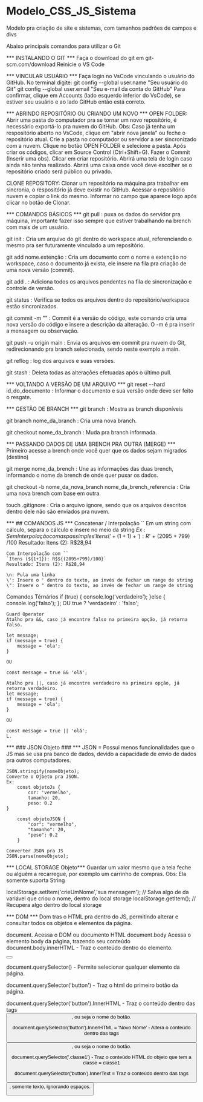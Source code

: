 # Modelo_CSS_JS_Sistema
Modelo pra criação de site e sistemas, com tamanhos padrões de campos e divs

Abaixo principais comandos para utilizar o Git

*** INSTALANDO O GIT ***
Faça o download do git em git-scm.com/download
Reinicie o VS Code

*** VINCULAR USUÁRIO ***
Faça login no VsCode vinculando o usuário do GitHub.
No terminal digite:
git config --global user.name "Seu usuário do Git"
git config --global user.email "Seu e-mail da conta do GitHub"
Para confirmar, clique em Accounts (lado esquerdo inferior do VsCode), se estiver seu usuário e ao lado GitHub então está correto.

*** ABRINDO REPOSITÓRIO OU CRIANDO UM NOVO ***
OPEN FOLDER: Abrir uma pasta do computador pra se tornar um novo repositório, é necessário exportá-lo pra nuvem do GitHub.
Obs: Caso já tenha um respositório aberto no VsCode, clique em "abrir nova janela" ou feche o repositório atual.
Crie a pasta no computador ou servidor a ser sincronizado com a nuvem.
Clique no botão OPEN FOLDER e selecione a pasta.
Após criar os códigos, clicar em Source Control (Ctrl+Shift+G).
Fazer o Commit (Inserir uma obs).
Clicar em criar repositório.
Abrirá uma tela de login caso ainda não tenha realizado.
Abrirá uma caixa onde você deve escolher se o repositório criado será público ou privado.

CLONE REPOSITORY: Clonar um repositório na máquina pra trabalhar em sincronia, o respositório já deve existir no GitHub.
Acessar o repositório nuvem e copiar o link do mesmo.
Informar no campo que aparece logo após clicar no botão de Clonar.

*** COMANDOS BÁSICOS ***
git pull : puxa os dados do servidor pra máquina, importante fazer isso sempre que estiver trabalhando na brench com mais de um usuário.

git init : Cria um arquivo do git dentro do workspace atual, referenciando o mesmo pra ser futuramente vinculado a um repositório.

git add nome.extenção : Cria um documento com o nome e extenção no workspace, caso o documento já exista, ele insere na fila pra criação de uma nova versão (commit).

git add . : Adiciona todos os arquivos pendentes na fila de sincronização e controle de versão.

git status : Verifica se todos os arquivos dentro do repositório/workspace estão sincronizados.

git commit -m "" : Commit é a versão do código, este comando cria uma nova versão do código e insere a descrição da alteração. O -m é pra inserir a mensagem ou observação.

git push -u origin main : Envia os arquivos em commit pra nuvem do Git, redirecionando pra branch selecionada, sendo neste exemplo a main.

git reflog : log dos arquivos e suas versões.

git stash : Deleta todas as alterações efetuadas após o último pull.

*** VOLTANDO A VERSÃO DE UM ARQUIVO ***
git reset --hard id_do_documento : Informar o documento e sua versão onde deve ser feito o resgate.

*** GESTÃO DE BRANCH ***
git branch : Mostra as branch disponíveis

git branch nome_da_branch : Cria uma nova branch.

git checkout nome_da_branch : Muda pra branch informada.

*** PASSANDO DADOS DE UMA BRENCH PRA OUTRA (MERGE) ***
Primeiro acesse a brench onde você quer que os dados sejam migrados (destino)

git merge nome_da_brench : Une as informações das duas brench, informando o nome da brench de onde quer puxar os dados.

git checkout -b nome_da_nova_branch nome_da_brench_referencia : Cria uma nova brench com base em outra.

touch .gitignore : Cria o arquivo ignore, sendo que os arquivos descritos dentro dele não são enviados pra nuvem.


*** ## COMANDOS JS ***
Concatenar / Interpolação ``
Em um string com cálculo, separa o cálculo e insere no meio da string
${}
Ex: Sem Interpolação com aspas símples
    'Itens (' + (1+1) + '): R$' + (2095 + 799) /100
    Resultado: Itens (2): R$28,94

    Com Interpolação com ``
    `Itens (${1+1}): R$${(2095+799)/100}`
    Resultado: Itens (2): R$28,94

    \n: Pula uma linha
    \': Insere o ' dentro do texto, ao invés de fechar um range de string
    \": Insere o " dentro do texto, ao invés de fechar um range de string

Comandos Térnários
    if (true) {
        console.log('verdadeiro');
    }else {
        console.log('falso');
        };
        OU 
    true ? 'verdadeiro' : 'falso';

    Guard Operator
    Atalho pra &&, caso já encontre falso na primeira opção, já retorna falso.
    
    let message;
    if (message = true) {
        message = 'ola';
    }

    OU

    const message = true && 'olá';

    Atalho pra ||, caso já encontre verdadeiro na primeira opção, já retorna verdadeiro.
    let message;
    if (message = true) {
        message = 'ola';
    }

    OU

    const message = true || 'olá';
    L.

*** ### JSON Objeto ### ***
    JSON = Possui menos funcionalidades que o JS mas se usa pra banco de dados, devido a capacidade de envio de dados pra outros computadores.

    JSON.stringify(nomeObjeto);
    Converte o Ojbeto pra JSON.
    Ex:
        const objetoJs {
            cor: 'vermelho',
            tamanho: 20,
            peso: 0.2
    }

        const objetoJSON {
            "cor": "vermelho",
            "tamanho": 20,
            "peso": 0.2
        }

    Converter JSON pra JS
    JSON.parse(nomeObjeto);

*** LOCAL STORAGE Objeto***
Guardar um valor mesmo que a tela feche ou alguém a recarregue, por exemplo um carrinho de compras.
Obs: Ela somente suporta String

localStorage.setItem('crieUmNome','sua mensagem'); // Salva algo de da variável que criou o nome, dentro do local storage
localStorage.getItem(); // Recupera algo dentro do local storage

*** DOM ***
Dom tras o HTML pra dentro do JS, permitindo alterar e consultar todos os objetos e elementos da página.

document. Acessa o DOM ou documento HTML
document.body Acessa o elemento body da página, trazendo seu conteúdo
document.body.innerHTML - Traz o conteúdo dentro do elemento.

<button class="classe1" id="id1"></button>

document.querySelector() - Permite selecionar qualquer elemento da página.

document.querySelector('button') - Traz o html do primeiro botão da página.

document.querySelector('button').InnerHTML - Traz o conteúdo dentro das tags <button>, ou seja o nome do botão.

document.querySelector('button').InnerHTML = 'Novo Nome' - Altera o conteúdo dentro das tags <button>, ou seja o nome do botão.

document.querySelector('.classe1') - Traz o conteúdo HTML do objeto que tem a classe = classe1

document.querySelector('button').InnerText = Traz o conteúdo dentro das tags <button>, somente texto, ignorando espaços.
